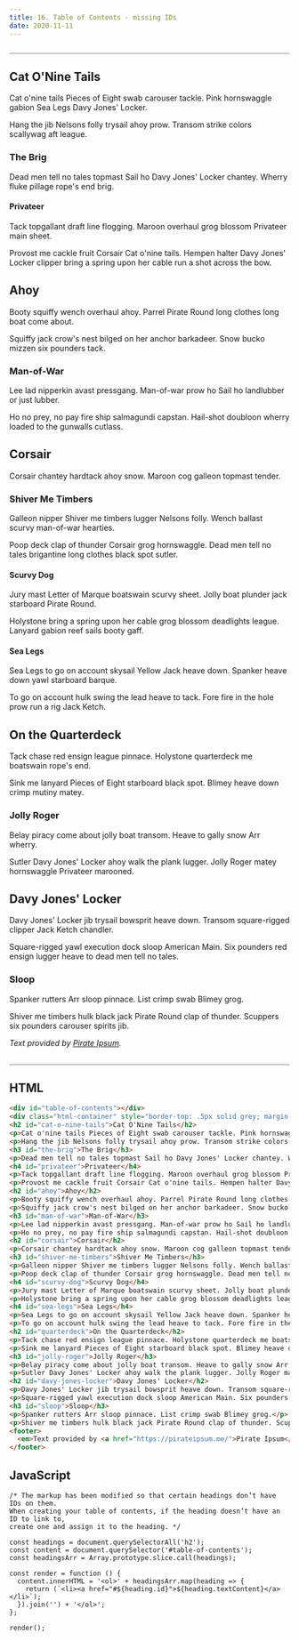 ```yaml
---
title: 16. Table of Contents - missing IDs
date: 2020-11-11
---
```


<div class="output-container">

  <style type="text/css">
    html {
      scroll-behavior:smooth
    }

    h2:target {
      text-decoration: underline;
      color: white;
    }
  </style>

  <div id="table-of-contents"></div>
  <div class="html-container" style="border-top: .5px solid grey; margin-top: 26px;">
	<h2>Cat O'Nine Tails</h2>
	<p>Cat o'nine tails Pieces of Eight swab carouser tackle. Pink hornswaggle gabion Sea Legs Davy Jones' Locker.</p>
	<p>Hang the jib Nelsons folly trysail ahoy prow. Transom strike colors scallywag aft league.</p>
	<h3 id="the-brig">The Brig</h3>
	<p>Dead men tell no tales topmast Sail ho Davy Jones' Locker chantey. Wherry fluke pillage rope's end brig.</p>
	<h4>Privateer</h4>
	<p>Tack topgallant draft line flogging. Maroon overhaul grog blossom Privateer main sheet.</p>
	<p>Provost me cackle fruit Corsair Cat o'nine tails. Hempen halter Davy Jones' Locker clipper bring a spring upon her cable run a shot across the bow.</p>
	<h2>Ahoy</h2>
	<p>Booty squiffy wench overhaul ahoy. Parrel Pirate Round long clothes long boat come about.</p>
	<p>Squiffy jack crow's nest bilged on her anchor barkadeer. Snow bucko mizzen six pounders tack.</p>
	<h3 id="man-of-war">Man-of-War</h3>
	<p>Lee lad nipperkin avast pressgang. Man-of-war prow ho Sail ho landlubber or just lubber.</p>
	<p>Ho no prey, no pay fire ship salmagundi capstan. Hail-shot doubloon wherry loaded to the gunwalls cutlass.</p>
	<h2 id="corsair">Corsair</h2>
	<p>Corsair chantey hardtack ahoy snow. Maroon cog galleon topmast tender.</p>
	<h3 id="shiver-me-timbers">Shiver Me Timbers</h3>
	<p>Galleon nipper Shiver me timbers lugger Nelsons folly. Wench ballast scurvy man-of-war hearties.</p>
	<p>Poop deck clap of thunder Corsair grog hornswaggle. Dead men tell no tales brigantine long clothes black spot sutler.</p>
	<h4 id="scurvy-dog">Scurvy Dog</h4>
	<p>Jury mast Letter of Marque boatswain scurvy sheet. Jolly boat plunder jack starboard Pirate Round.</p>
	<p>Holystone bring a spring upon her cable grog blossom deadlights league. Lanyard gabion reef sails booty gaff.</p>
	<h4>Sea Legs</h4>
	<p>Sea Legs to go on account skysail Yellow Jack heave down. Spanker heave down yawl starboard barque.</p>
	<p>To go on account hulk swing the lead heave to tack. Fore fire in the hole prow run a rig Jack Ketch.</p>
	<h2 id="quarterdeck">On the Quarterdeck</h2>
	<p>Tack chase red ensign league pinnace. Holystone quarterdeck me boatswain rope's end.</p>
	<p>Sink me lanyard Pieces of Eight starboard black spot. Blimey heave down crimp mutiny matey.</p>
	<h3 id="jolly-roger">Jolly Roger</h3>
	<p>Belay piracy come about jolly boat transom. Heave to gally snow Arr wherry.</p>
	<p>Sutler Davy Jones' Locker ahoy walk the plank lugger. Jolly Roger matey hornswaggle Privateer marooned.</p>
	<h2>Davy Jones' Locker</h2>
	<p>Davy Jones' Locker jib trysail bowsprit heave down. Transom square-rigged clipper Jack Ketch chandler.</p>
	<p>Square-rigged yawl execution dock sloop American Main. Six pounders red ensign lugger heave to dead men tell no tales.</p>
	<h3 id="sloop">Sloop</h3>
	<p>Spanker rutters Arr sloop pinnace. List crimp swab Blimey grog.</p>
	<p>Shiver me timbers hulk black jack Pirate Round clap of thunder. Scuppers six pounders carouser spirits jib.</p>
	<footer>
		<em>Text provided by <a href="https://pirateipsum.me/">Pirate Ipsum</a>.</em>
	</footer>

  <script>
    const headings = document.querySelectorAll('h2');
    const content = document.querySelector('#table-of-contents');
    const headingsArr = Array.prototype.slice.call(headings);
		headings.forEach(heading => {console.log(heading)})

    const render = function () {
      content.innerHTML = '<ol>' + headingsArr.map(heading => {
        return (`<li><a href="#${heading.id ? heading.id : createID(heading)}">${heading.textContent}</a></li>`);
      }).join('') + '</ol>';
    };

		const createID = function (title) {
			const id = `${title.innerText.replace(/\s/g, '-').toLowerCase()}`;
			return title.id = id;
		}

    render();
  </script>

</div>

<div class="html-container" style="border-top: .5px solid grey; margin-top: 30px;">

## HTML

```HTML
<div id="table-of-contents"></div>
<div class="html-container" style="border-top: .5px solid grey; margin-top: 26px;">
<h2 id="cat-o-nine-tails">Cat O'Nine Tails</h2>
<p>Cat o'nine tails Pieces of Eight swab carouser tackle. Pink hornswaggle gabion Sea Legs Davy Jones' Locker.</p>
<p>Hang the jib Nelsons folly trysail ahoy prow. Transom strike colors scallywag aft league.</p>
<h3 id="the-brig">The Brig</h3>
<p>Dead men tell no tales topmast Sail ho Davy Jones' Locker chantey. Wherry fluke pillage rope's end brig.</p>
<h4 id="privateer">Privateer</h4>
<p>Tack topgallant draft line flogging. Maroon overhaul grog blossom Privateer main sheet.</p>
<p>Provost me cackle fruit Corsair Cat o'nine tails. Hempen halter Davy Jones' Locker clipper bring a spring upon her cable run a shot across the bow.</p>
<h2 id="ahoy">Ahoy</h2>
<p>Booty squiffy wench overhaul ahoy. Parrel Pirate Round long clothes long boat come about.</p>
<p>Squiffy jack crow's nest bilged on her anchor barkadeer. Snow bucko mizzen six pounders tack.</p>
<h3 id="man-of-war">Man-of-War</h3>
<p>Lee lad nipperkin avast pressgang. Man-of-war prow ho Sail ho landlubber or just lubber.</p>
<p>Ho no prey, no pay fire ship salmagundi capstan. Hail-shot doubloon wherry loaded to the gunwalls cutlass.</p>
<h2 id="corsair">Corsair</h2>
<p>Corsair chantey hardtack ahoy snow. Maroon cog galleon topmast tender.</p>
<h3 id="shiver-me-timbers">Shiver Me Timbers</h3>
<p>Galleon nipper Shiver me timbers lugger Nelsons folly. Wench ballast scurvy man-of-war hearties.</p>
<p>Poop deck clap of thunder Corsair grog hornswaggle. Dead men tell no tales brigantine long clothes black spot sutler.</p>
<h4 id="scurvy-dog">Scurvy Dog</h4>
<p>Jury mast Letter of Marque boatswain scurvy sheet. Jolly boat plunder jack starboard Pirate Round.</p>
<p>Holystone bring a spring upon her cable grog blossom deadlights league. Lanyard gabion reef sails booty gaff.</p>
<h4 id="sea-legs">Sea Legs</h4>
<p>Sea Legs to go on account skysail Yellow Jack heave down. Spanker heave down yawl starboard barque.</p>
<p>To go on account hulk swing the lead heave to tack. Fore fire in the hole prow run a rig Jack Ketch.</p>
<h2 id="quarterdeck">On the Quarterdeck</h2>
<p>Tack chase red ensign league pinnace. Holystone quarterdeck me boatswain rope's end.</p>
<p>Sink me lanyard Pieces of Eight starboard black spot. Blimey heave down crimp mutiny matey.</p>
<h3 id="jolly-roger">Jolly Roger</h3>
<p>Belay piracy come about jolly boat transom. Heave to gally snow Arr wherry.</p>
<p>Sutler Davy Jones' Locker ahoy walk the plank lugger. Jolly Roger matey hornswaggle Privateer marooned.</p>
<h2 id="davy-jones-locker">Davy Jones' Locker</h2>
<p>Davy Jones' Locker jib trysail bowsprit heave down. Transom square-rigged clipper Jack Ketch chandler.</p>
<p>Square-rigged yawl execution dock sloop American Main. Six pounders red ensign lugger heave to dead men tell no tales.</p>
<h3 id="sloop">Sloop</h3>
<p>Spanker rutters Arr sloop pinnace. List crimp swab Blimey grog.</p>
<p>Shiver me timbers hulk black jack Pirate Round clap of thunder. Scuppers six pounders carouser spirits jib.</p>
<footer>
  <em>Text provided by <a href="https://pirateipsum.me/">Pirate Ipsum</a>.</em>
</footer>
```

</div>
<div class="js-container">

## JavaScript

```JS
/* The markup has been modified so that certain headings don’t have IDs on them. 
When creating your table of contents, if the heading doesn’t have an ID to link to, 
create one and assign it to the heading. */

const headings = document.querySelectorAll('h2');
const content = document.querySelector('#table-of-contents');
const headingsArr = Array.prototype.slice.call(headings);

const render = function () {
  content.innerHTML = '<ol>' + headingsArr.map(heading => {
    return (`<li><a href="#${heading.id}">${heading.textContent}</a></li>`);
  }).join('') + '</ol>';
};

render();
```

</div>
